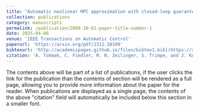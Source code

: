 ```yaml
---
title: "Automatic nonlinear MPC approximation with closed-loop guarantees"
collection: publications
category: manuscripts
permalink: /publication/2009-10-01-paper-title-number-1
date: 2025-04-08
venue: 'IEEE Transactions on Automatic Control'
paperurl: 'https://arxiv.org/pdf/2312.10199'
bibtexurl: 'http://academicpages.github.io/files/bibtex1.bib](https://scholar.googleusercontent.com/scholar.bib?q=info:AH3Y-W0IKdMJ:scholar.google.com/&output=citation&scisdr=ClHgtP9wEOHCkkXRlks:AFWwaeYAAAAAZ_vXjkusaypXEmYHi1Z7_X9CS_c&scisig=AFWwaeYAAAAAZ_vXjgWhtflFXnoKPh4HkELivQI&scisf=4&ct=citation&cd=-1&hl=en'
citation: 'A. Tokmak, C. Fiedler, M. N. Zeilinger, S. Trimpe, and J. Köhler. “Automatic nonlinear MPC approximation with closed-loop guarantees”. In: IEEE Transactions on Automatic Control (2025).'
---
```

The contents above will be part of a list of publications, if the user clicks the link for the publication than the contents of section will be rendered as a full page, allowing you to provide more information about the paper for the reader. When publications are displayed as a single page, the contents of the above "citation" field will automatically be included below this section in a smaller font.
